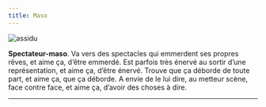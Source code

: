 ```yaml
---
title: Maso
---
```


 ![assidu](/content/images/03.png)
 
**Spectateur-maso**. Va vers des spectacles qui emmerdent ses propres rêves, et aime ça, d’être emmerdé. Est parfois très énervé au sortir d’une représentation, et aime ça, d’être énervé. Trouve que ça déborde de toute part, et aime ça, que ça déborde. A envie de le lui dire, au metteur scène, face contre face, et aime ça, d’avoir des choses à dire.

***